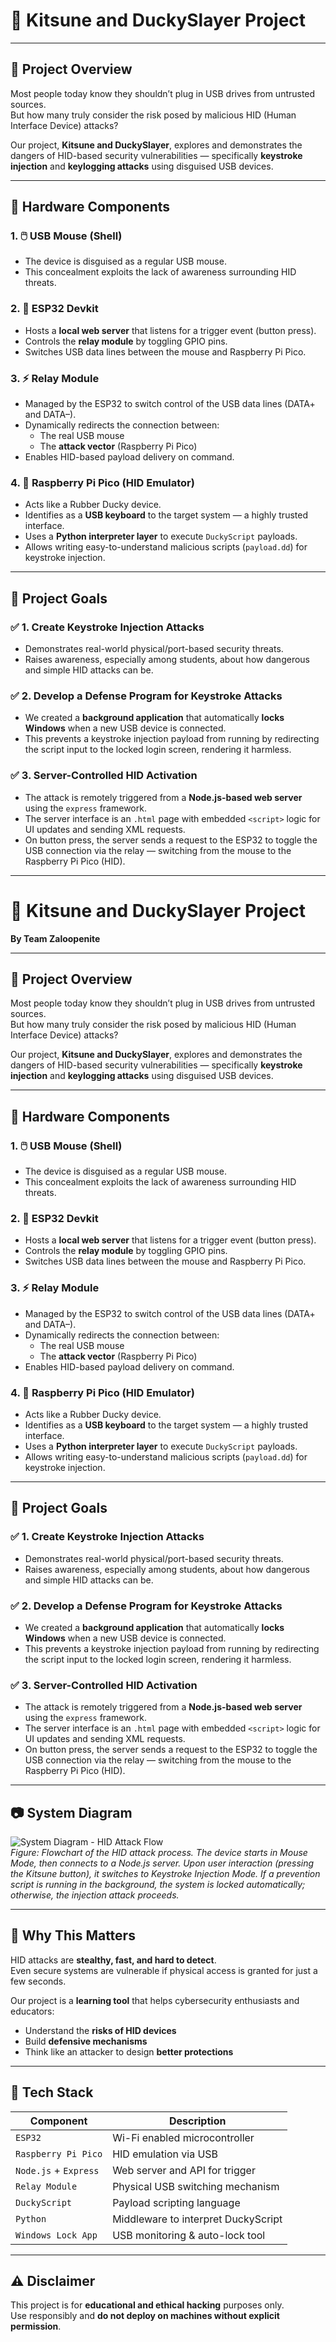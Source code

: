 # 🦊 Kitsune and DuckySlayer Project  

---

## 🔐 Project Overview

Most people today know they shouldn’t plug in USB drives from untrusted sources.  
But how many truly consider the risk posed by malicious HID (Human Interface Device) attacks?

Our project, **Kitsune and DuckySlayer**, explores and demonstrates the dangers of HID-based security vulnerabilities — specifically **keystroke injection** and **keylogging attacks** using disguised USB devices.

---

## 🧩 Hardware Components

### 1. 🖱️ USB Mouse (Shell)
- The device is disguised as a regular USB mouse.
- This concealment exploits the lack of awareness surrounding HID threats.

### 2. 📡 ESP32 Devkit
- Hosts a **local web server** that listens for a trigger event (button press).
- Controls the **relay module** by toggling GPIO pins.
- Switches USB data lines between the mouse and Raspberry Pi Pico.

### 3. ⚡ Relay Module
- Managed by the ESP32 to switch control of the USB data lines (DATA+ and DATA–).
- Dynamically redirects the connection between:
  - The real USB mouse
  - The **attack vector** (Raspberry Pi Pico)
- Enables HID-based payload delivery on command.

### 4. 🐍 Raspberry Pi Pico (HID Emulator)
- Acts like a Rubber Ducky device.
- Identifies as a **USB keyboard** to the target system — a highly trusted interface.
- Uses a **Python interpreter layer** to execute `DuckyScript` payloads.
- Allows writing easy-to-understand malicious scripts (`payload.dd`) for keystroke injection.

---

## 🎯 Project Goals

### ✅ 1. Create Keystroke Injection Attacks
- Demonstrates real-world physical/port-based security threats.
- Raises awareness, especially among students, about how dangerous and simple HID attacks can be.

### ✅ 2. Develop a Defense Program for Keystroke Attacks
- We created a **background application** that automatically **locks Windows** when a new USB device is connected.
- This prevents a keystroke injection payload from running by redirecting the script input to the locked login screen, rendering it harmless.

### ✅ 3. Server-Controlled HID Activation
- The attack is remotely triggered from a **Node.js-based web server** using the `express` framework.
- The server interface is an `.html` page with embedded `<script>` logic for UI updates and sending XML requests.
- On button press, the server sends a request to the ESP32 to toggle the USB connection via the relay — switching from the mouse to the Raspberry Pi Pico (HID).

---
# 🦊 Kitsune and DuckySlayer Project  
**By Team Zaloopenite**

---

## 🔐 Project Overview

Most people today know they shouldn’t plug in USB drives from untrusted sources.  
But how many truly consider the risk posed by malicious HID (Human Interface Device) attacks?

Our project, **Kitsune and DuckySlayer**, explores and demonstrates the dangers of HID-based security vulnerabilities — specifically **keystroke injection** and **keylogging attacks** using disguised USB devices.

---

## 🧩 Hardware Components

### 1. 🖱️ USB Mouse (Shell)
- The device is disguised as a regular USB mouse.
- This concealment exploits the lack of awareness surrounding HID threats.

### 2. 📡 ESP32 Devkit
- Hosts a **local web server** that listens for a trigger event (button press).
- Controls the **relay module** by toggling GPIO pins.
- Switches USB data lines between the mouse and Raspberry Pi Pico.

### 3. ⚡ Relay Module
- Managed by the ESP32 to switch control of the USB data lines (DATA+ and DATA–).
- Dynamically redirects the connection between:
  - The real USB mouse
  - The **attack vector** (Raspberry Pi Pico)
- Enables HID-based payload delivery on command.

### 4. 🐍 Raspberry Pi Pico (HID Emulator)
- Acts like a Rubber Ducky device.
- Identifies as a **USB keyboard** to the target system — a highly trusted interface.
- Uses a **Python interpreter layer** to execute `DuckyScript` payloads.
- Allows writing easy-to-understand malicious scripts (`payload.dd`) for keystroke injection.

---

## 🎯 Project Goals

### ✅ 1. Create Keystroke Injection Attacks
- Demonstrates real-world physical/port-based security threats.
- Raises awareness, especially among students, about how dangerous and simple HID attacks can be.

### ✅ 2. Develop a Defense Program for Keystroke Attacks
- We created a **background application** that automatically **locks Windows** when a new USB device is connected.
- This prevents a keystroke injection payload from running by redirecting the script input to the locked login screen, rendering it harmless.

### ✅ 3. Server-Controlled HID Activation
- The attack is remotely triggered from a **Node.js-based web server** using the `express` framework.
- The server interface is an `.html` page with embedded `<script>` logic for UI updates and sending XML requests.
- On button press, the server sends a request to the ESP32 to toggle the USB connection via the relay — switching from the mouse to the Raspberry Pi Pico (HID).

---

## 📷 System Diagram

![System Diagram - HID Attack Flow](./system_diagram.png)  
*Figure: Flowchart of the HID attack process. The device starts in Mouse Mode, then connects to a Node.js server. Upon user interaction (pressing the Kitsune button), it switches to Keystroke Injection Mode. If a prevention script is running in the background, the system is locked automatically; otherwise, the injection attack proceeds.*

---

## 🧠 Why This Matters

HID attacks are **stealthy, fast, and hard to detect**.  
Even secure systems are vulnerable if physical access is granted for just a few seconds.

Our project is a **learning tool** that helps cybersecurity enthusiasts and educators:
- Understand the **risks of HID devices**
- Build **defensive mechanisms**
- Think like an attacker to design **better protections**

---

## 🚀 Tech Stack

| Component           | Description                            |
|--------------------|----------------------------------------|
| `ESP32`            | Wi-Fi enabled microcontroller          |
| `Raspberry Pi Pico`| HID emulation via USB                  |
| `Node.js` + `Express` | Web server and API for trigger        |
| `Relay Module`     | Physical USB switching mechanism       |
| `DuckyScript`      | Payload scripting language             |
| `Python`           | Middleware to interpret DuckyScript    |
| `Windows Lock App` | USB monitoring & auto-lock tool        |

---

## ⚠️ Disclaimer

This project is for **educational and ethical hacking** purposes only.  
Use responsibly and **do not deploy on machines without explicit permission**.


